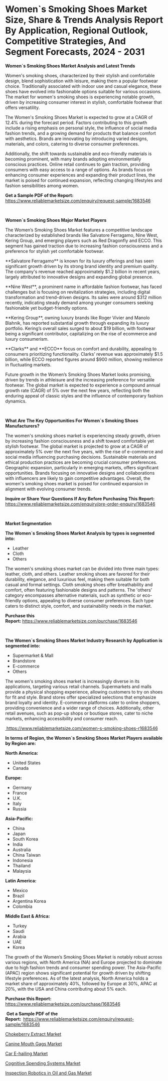 <p><h1>Women`s Smoking Shoes Market Size, Share & Trends Analysis Report By Application, Regional Outlook, Competitive Strategies, And Segment Forecasts, 2024 - 2031</h1></p><p><strong>Women`s Smoking Shoes Market Analysis and Latest Trends</strong></p>
<p><p>Women's smoking shoes, characterized by their stylish and comfortable design, blend sophistication with leisure, making them a popular footwear choice. Traditionally associated with indoor use and casual elegance, these shoes have evolved into fashionable options suitable for various occasions. The market for women's smoking shoes is experiencing notable growth, driven by increasing consumer interest in stylish, comfortable footwear that offers versatility.</p><p>The Women's Smoking Shoes Market is expected to grow at a CAGR of 12.4% during the forecast period. Factors contributing to this growth include a rising emphasis on personal style, the influence of social media fashion trends, and a growing demand for products that balance comfort with aesthetics. Brands are innovating by introducing varied designs, materials, and colors, catering to diverse consumer preferences. </p><p>Additionally, the shift towards sustainable and eco-friendly materials is becoming prominent, with many brands adopting environmentally conscious practices. Online retail continues to gain traction, providing consumers with easy access to a range of options. As brands focus on enhancing consumer experiences and expanding their product lines, the market is poised for continued expansion, reflecting changing lifestyles and fashion sensibilities among women.</p></p>
<p><strong>Get a Sample PDF of the Report:&nbsp;</strong> <a href="https://www.reliablemarketsize.com/enquiry/request-sample/1683546?utm_campaign=1293&utm_medium=2&utm_source=Github&utm_content=ia&utm_term=15102024&utm_id=womens-smoking-shoes">https://www.reliablemarketsize.com/enquiry/request-sample/1683546</a></p>
<p>&nbsp;</p>
<p><strong>Women`s Smoking Shoes Major Market Players</strong></p>
<p><p>The Women’s Smoking Shoes Market features a competitive landscape characterized by established brands like Salvatore Ferragamo, Nine West, Kering Group, and emerging players such as Red Dragonfly and ECCO. This segment has gained traction due to increasing fashion consciousness and a preference for stylish yet comfortable footwear.</p><p>**Salvatore Ferragamo** is known for its luxury offerings and has seen significant growth driven by its strong brand identity and premium quality. The company's revenue reached approximately $1.2 billion in recent years, largely attributed to innovative designs and expanding global presence.</p><p>**Nine West**, a prominent name in affordable fashion footwear, has faced challenges but is focusing on revitalization strategies, including digital transformation and trend-driven designs. Its sales were around $312 million recently, indicating steady demand among younger consumers seeking fashionable yet budget-friendly options.</p><p>**Kering Group**, owning luxury brands like Roger Vivier and Manolo Blahnik, has reported substantial growth through expanding its luxury portfolio. Kering’s overall sales surged to about $19 billion, with footwear being a significant contributor, capitalizing on the rise of ecommerce and luxury consumerism.</p><p>**Clarks** and **ECCO** focus on comfort and durability, appealing to consumers prioritizing functionality. Clarks’ revenue was approximately $1.5 billion, while ECCO reported figures around $900 million, showing resilience in fluctuating markets.</p><p>Future growth in the Women’s Smoking Shoes Market looks promising, driven by trends in athleisure and the increasing preference for versatile footwear. The global market is expected to experience a compound annual growth rate (CAGR) of 5% over the next few years, reflecting both the enduring appeal of classic styles and the influence of contemporary fashion dynamics.</p></p>
<p>&nbsp;</p>
<p><strong>What Are The Key Opportunities For Women`s Smoking Shoes Manufacturers?</strong></p>
<p><p>The women's smoking shoes market is experiencing steady growth, driven by increasing fashion consciousness and a shift toward comfortable yet stylish footwear. The global market is projected to grow at a CAGR of approximately 5% over the next five years, with the rise of e-commerce and social media influencing purchasing decisions. Sustainable materials and ethical production practices are becoming crucial consumer preferences. Geographic expansion, particularly in emerging markets, offers significant opportunities. Brands focusing on innovative designs and collaborations with influencers are likely to gain competitive advantages. Overall, the women's smoking shoes market is poised for continued expansion in alignment with evolving consumer trends.</p></p>
<p><strong>Inquire or Share Your Questions If Any Before Purchasing This Report:</strong> <a href="https://www.reliablemarketsize.com/enquiry/pre-order-enquiry/1683546?utm_campaign=1293&utm_medium=2&utm_source=Github&utm_content=ia&utm_term=15102024&utm_id=womens-smoking-shoes">https://www.reliablemarketsize.com/enquiry/pre-order-enquiry/1683546</a></p>
<p>&nbsp;</p>
<p><strong>Market Segmentation</strong></p>
<p><strong>The Women`s Smoking Shoes Market Analysis by types is segmented into:</strong></p>
<p><ul><li>Leather</li><li>Cloth</li><li>Others</li></ul></p>
<p><p>The women's smoking shoes market can be divided into three main types: leather, cloth, and others. Leather smoking shoes are favored for their durability, elegance, and luxurious feel, making them suitable for both casual and formal settings. Cloth smoking shoes offer breathability and comfort, often featuring fashionable designs and patterns. The 'others' category encompasses alternative materials, such as synthetic or eco-friendly options, appealing to diverse consumer preferences. Each type caters to distinct style, comfort, and sustainability needs in the market.</p></p>
<p><strong>Purchase this Report:&nbsp;</strong><a href="https://www.reliablemarketsize.com/purchase/1683546?utm_campaign=1293&utm_medium=2&utm_source=Github&utm_content=ia&utm_term=15102024&utm_id=womens-smoking-shoes">https://www.reliablemarketsize.com/purchase/1683546</a></p>
<p>&nbsp;</p>
<p><strong>The Women`s Smoking Shoes Market Industry Research by Application is segmented into:</strong></p>
<p><ul><li>Supermarket & Mall</li><li>Brandstore</li><li>E-commerce</li><li>Others</li></ul></p>
<p><p>The women's smoking shoes market is increasingly diverse in its applications, targeting various retail channels. Supermarkets and malls provide a physical shopping experience, allowing customers to try on shoes for fit and style. Brand stores offer specialized selections that emphasize brand loyalty and identity. E-commerce platforms cater to online shoppers, providing convenience and a wider range of choices. Additionally, other retail avenues, such as pop-up shops or boutique stores, cater to niche markets, enhancing accessibility and consumer reach.</p></p>
<p><a href="https://www.reliablemarketsize.com/women-s-smoking-shoes-r1683546?utm_campaign=1293&utm_medium=2&utm_source=Github&utm_content=ia&utm_term=15102024&utm_id=womens-smoking-shoes">&nbsp;https://www.reliablemarketsize.com/women-s-smoking-shoes-r1683546</a></p>
<p><strong>In terms of Region, the Women`s Smoking Shoes Market Players available by Region are:</strong></p>
<p>
    <p> <strong> North America: </strong>
        <ul>
            <li>United States</li>
            <li>Canada</li>
        </ul>
        </p> 
    <p> <strong> Europe: </strong>
        <ul>
            <li>Germany</li>
            <li>France</li>
            <li>U.K.</li>
            <li>Italy</li>
            <li>Russia</li>
        </ul>
        </p> 
    <p> <strong> Asia-Pacific: </strong>
        <ul>
            <li>China</li>
            <li>Japan</li>
            <li>South Korea</li>
            <li>India</li>
            <li>Australia</li>
            <li>China Taiwan</li>
            <li>Indonesia</li>
            <li>Thailand</li>
            <li>Malaysia</li>
        </ul>
        </p> 
    <p> <strong> Latin America: </strong>
        <ul>
            <li>Mexico</li>
            <li>Brazil</li>
            <li>Argentina Korea</li>
            <li>Colombia</li>
        </ul>
        </p> 
    <p> <strong> Middle East & Africa: </strong>
        <ul>
            <li>Turkey</li>
            <li>Saudi</li>
            <li>Arabia</li>
            <li>UAE</li>
            <li>Korea</li>
        </ul>
    </p>
    </p>
<p><p>The growth of the Women’s Smoking Shoes Market is notably robust across various regions, with North America (NA) and Europe projected to dominate due to high fashion trends and consumer spending power. The Asia-Pacific (APAC) region shows significant potential for growth driven by shifting lifestyle preferences. As of the latest analysis, North America holds a market share of approximately 40%, followed by Europe at 30%, APAC at 20%, with the USA and China contributing about 5% each.</p></p>
<p><strong>Purchase this Report: </strong><a href="https://www.reliablemarketsize.com/purchase/1683546?utm_campaign=1293&utm_medium=2&utm_source=Github&utm_content=ia&utm_term=15102024&utm_id=womens-smoking-shoes">https://www.reliablemarketsize.com/purchase/1683546</a></p>
<p>&nbsp;<strong>Get a Sample PDF of the Report:&nbsp;&nbsp;</strong><a href="https://www.reliablemarketsize.com/enquiry/request-sample/1683546?utm_campaign=1293&utm_medium=2&utm_source=Github&utm_content=ia&utm_term=15102024&utm_id=womens-smoking-shoes">https://www.reliablemarketsize.com/enquiry/request-sample/1683546</a></p>
<p><strong></strong></p>
<p><p><a href="https://github.com/terisalmg/Market-Research-Report-List-1/blob/main/chokeberry-extract-market.md?utm_campaign=1293&utm_medium=2&utm_source=Github&utm_content=ia&utm_term=15102024&utm_id=womens-smoking-shoes">Chokeberry Extract Market</a></p><p><a href="https://github.com/ardeliap6te/Market-Research-Report-List-1/blob/main/canine-mouth-gags-market.md?utm_campaign=1293&utm_medium=2&utm_source=Github&utm_content=ia&utm_term=15102024&utm_id=womens-smoking-shoes">Canine Mouth Gags Market</a></p><p><a href="https://www.linkedin.com/pulse/car-e-hailing-market-industry-landscape-growth-trajectories-global-ra5gf?trk=public_post_embed_feed-article-content&utm_campaign=1293&utm_medium=2&utm_source=Github&utm_content=ia&utm_term=15102024&utm_id=womens-smoking-shoes">Car E-hailing Market</a></p><p><a href="https://www.linkedin.com/pulse/cognitive-spending-systems-mosaic-piecing-together-global-market-figkf?trk=public_post_embed_feed-article-content&utm_campaign=1293&utm_medium=2&utm_source=Github&utm_content=ia&utm_term=15102024&utm_id=womens-smoking-shoes">Cognitive Spending Systems Market</a></p><p><a href="https://www.linkedin.com/pulse/market-insights-global-inspection-robotics-oil-gas-forecast-cmnsf?trk=public_post_embed_feed-article-content&utm_campaign=1293&utm_medium=2&utm_source=Github&utm_content=ia&utm_term=15102024&utm_id=womens-smoking-shoes">Inspection Robotics in Oil and Gas Market</a></p></p>